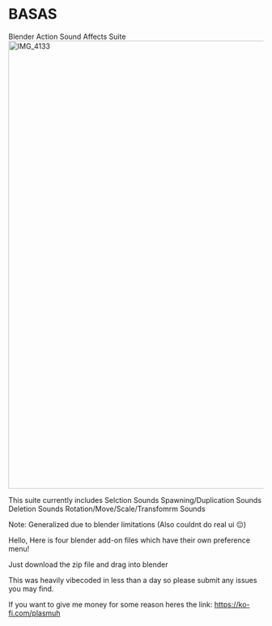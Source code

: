 # BASAS
Blender Action Sound Affects Suite
<img width="2728" height="885" alt="IMG_4133" src="https://github.com/user-attachments/assets/b4e28b34-1842-449e-a684-0505d6be0443" />

This suite currently includes
Selction Sounds
Spawning/Duplication Sounds
Deletion Sounds
Rotation/Move/Scale/Transfomrm Sounds

Note: Generalized due to blender limitations (Also couldnt do real ui 😔)

Hello, Here is four blender add-on files which have their own preference menu!

Just download the zip file and drag into blender

This was heavily vibecoded in less than a day so please submit any issues you may find.

If you want to give me money for some reason heres the link: https://ko-fi.com/plasmuh
